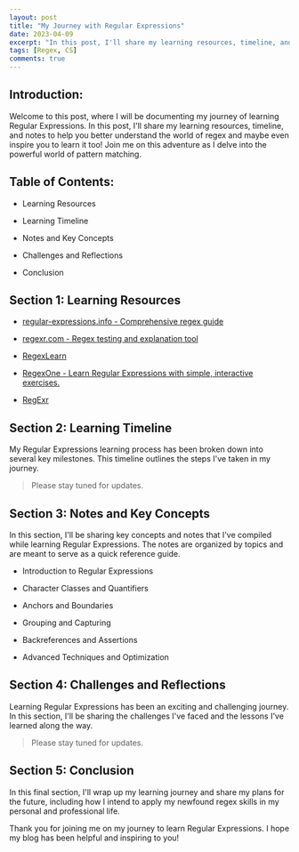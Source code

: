 ```yaml
---
layout: post
title: "My Journey with Regular Expressions"
date: 2023-04-09
excerpt: "In this post, I'll share my learning resources, timeline, and notes"
tags: [Regex, CS]
comments: true
---
```


## Introduction:
Welcome to this post, where I will be documenting my journey of learning Regular Expressions. In this post, I'll share my learning resources, timeline, and notes to help you better understand the world of regex and maybe even inspire you to learn it too! Join me on this adventure as I delve into the powerful world of pattern matching.

## Table of Contents:
* Learning Resources

* Learning Timeline

* Notes and Key Concepts

* Challenges and Reflections

* Conclusion

## Section 1: Learning Resources

* [regular-expressions.info - Comprehensive regex guide](https://www.regular-expressions.info/quickstart.html)

* [regexr.com - Regex testing and explanation tool](https://regex101.com/)

* [RegexLearn](https://regexlearn.com/)

* [RegexOne - Learn Regular Expressions with simple, interactive exercises.](https://regexone.com/)

* [RegExr](https://regexr.com/)

## Section 2: Learning Timeline
My Regular Expressions learning process has been broken down into several key milestones. This timeline outlines the steps I've taken in my journey.

> Please stay tuned for updates.

## Section 3: Notes and Key Concepts
In this section, I'll be sharing key concepts and notes that I've compiled while learning Regular Expressions. The notes are organized by topics and are meant to serve as a quick reference guide.

* Introduction to Regular Expressions

* Character Classes and Quantifiers

* Anchors and Boundaries

* Grouping and Capturing

* Backreferences and Assertions

* Advanced Techniques and Optimization

## Section 4: Challenges and Reflections
Learning Regular Expressions has been an exciting and challenging journey. In this section, I'll be sharing the challenges I've faced and the lessons I've learned along the way.
> Please stay tuned for updates.

## Section 5: Conclusion
In this final section, I'll wrap up my learning journey and share my plans for the future, including how I intend to apply my newfound regex skills in my personal and professional life.

Thank you for joining me on my journey to learn Regular Expressions. I hope my blog has been helpful and inspiring to you!


